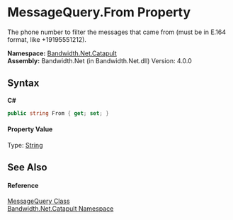 ﻿# MessageQuery.From Property 
 

The phone number to filter the messages that came from (must be in E.164 format, like +19195551212).

**Namespace:**&nbsp;<a href ="N_Bandwidth_Net_Catapult.md">Bandwidth.Net.Catapult</a><br />**Assembly:**&nbsp;Bandwidth.Net (in Bandwidth.Net.dll) Version: 4.0.0

## Syntax

**C#**<br />
``` C#
public string From { get; set; }
```


#### Property Value
Type: <a href="http://msdn2.microsoft.com/en-us/library/s1wwdcbf" target="_blank">String</a>

## See Also


#### Reference
<a href ="T_Bandwidth_Net_Catapult_MessageQuery.md">MessageQuery Class</a><br /><a href ="N_Bandwidth_Net_Catapult.md">Bandwidth.Net.Catapult Namespace</a><br />